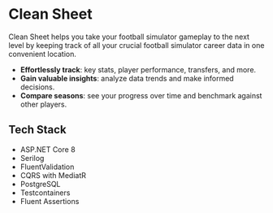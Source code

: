 ﻿# Clean Sheet

Clean Sheet helps you take your football simulator gameplay to the next level by keeping track of all your crucial football simulator career data in one convenient location.

- __Effortlessly track__: key stats, player performance, transfers, and more.
- __Gain valuable insights__: analyze data trends and make informed decisions.
- __Compare seasons__: see your progress over time and benchmark against other players.

## Tech Stack

- ASP.NET Core 8
- Serilog
- FluentValidation
- CQRS with MediatR
- PostgreSQL
- Testcontainers
- Fluent Assertions
